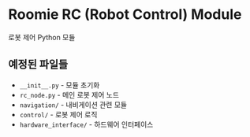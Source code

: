 # Roomie RC (Robot Control) Module

로봇 제어 Python 모듈

## 예정된 파일들
- `__init__.py` - 모듈 초기화
- `rc_node.py` - 메인 로봇 제어 노드
- `navigation/` - 내비게이션 관련 모듈
- `control/` - 로봇 제어 로직
- `hardware_interface/` - 하드웨어 인터페이스 